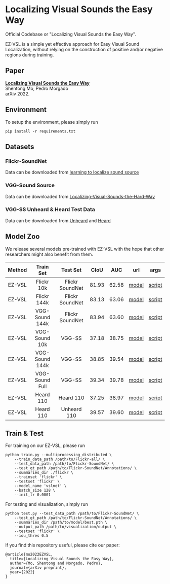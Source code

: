 # Localizing Visual Sounds the Easy Way

Official Codebase or "Localizing Visual Sounds the Easy Way".

EZ-VSL is a simple yet effective approach for Easy Visual Sound Localization, without relying on the construction of positive and/or negative regions during training.


## Paper

[**Localizing Visual Sounds the Easy Way**]()<br>
Shentong Mo, Pedro Morgado<br>
arXiv 2022.


## Environment

To setup the environment, please simply run

```
pip install -r requirements.txt
```


## Datasets

###  Flickr-SoundNet

Data can be downloaded from [learning to localize sound source](https://github.com/ardasnck/learning_to_localize_sound_source)

###  VGG-Sound Source

Data can be downloaded from [Localizing-Visual-Sounds-the-Hard-Way](https://github.com/hche11/Localizing-Visual-Sounds-the-Hard-Way)

###  VGG-SS Unheard & Heard Test Data 

Data can be downloaded from [Unheard](https://github.com/stoneMo/EZ-VSL/blob/main/metadata/vggss_unheard_test.csv) and [Heard](https://github.com/stoneMo/EZ-VSL/blob/main/metadata/vggss_heard_test.csv)


## Model Zoo

We release several models pre-trained with EZ-VSL with the hope that other researchers might also benefit from them.

| Method |    Train Set   |     Test Set    |     CIoU     |  AUC  | url | args |
|:------:|:--------------:|:---------------:|:------------:|:-----:|:---:|:----:|
| EZ-VSL |   Flickr 10k   | Flickr SoundNet |     81.93    | 62.58 | [model]() | [script]() |
| EZ-VSL |   Flickr 144k  | Flickr SoundNet |     83.13    | 63.06 | [model]() | [script]() |
| EZ-VSL | VGG-Sound 144k | Flickr SoundNet |     83.94    | 63.60 | [model]() | [script]() |
| EZ-VSL |  VGG-Sound 10k |      VGG-SS     |     37.18    | 38.75 | [model]() | [script]() |
| EZ-VSL | VGG-Sound 144k |      VGG-SS     |     38.85    | 39.54 | [model]() | [script]() |
| EZ-VSL | VGG-Sound Full |      VGG-SS     |     39.34    | 39.78 | [model]() | [script]() |
| EZ-VSL |    Heard 110   |    Heard 110    |     37.25    | 38.97 | [model]() | [script]() |
| EZ-VSL |    Heard 110   |   Unheard 110   |     39.57    | 39.60 | [model]() | [script]() |

## Train & Test

For training on our EZ-VSL, please run

```
python train.py --multiprocessing_distributed \
    --train_data_path /path/to/Flickr-all/ \
    --test_data_path /path/to/Flickr-SoundNet/ \
    --test_gt_path /path/to/Flickr-SoundNet/Annotations/ \
    --summaries_dir ./flickr \
    --trainset 'flickr' \
    --testset 'flickr' \
    --model_name 'vslnet' \
    --batch_size 128 \
    --init_lr 0.0001 
```


For testing and visualization, simply run

```
python test.py --test_data_path /path/to/Flickr-SoundNet/ \
    --test_gt_path /path/to/Flickr-SoundNet/Annotations/ \
    --summaries_dir /path/to/model/best.pth \
    --output_path /path/to/visualization/output \
    --testset 'flickr' \
    --iou_thres 0.5
```


If you find this repository useful, please cite our paper:
```
@article{mo2022EZVSL,
  title={Localizing Visual Sounds the Easy Way},
  author={Mo, Shentong and Morgado, Pedro},
  journal={arXiv preprint},
  year={2022}
}
```


